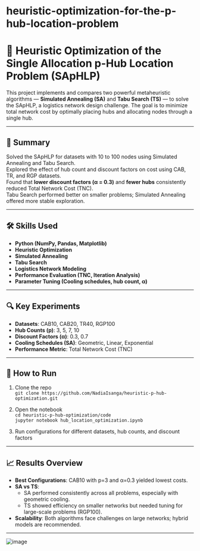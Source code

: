 # heuristic-optimization-for-the-p-hub-location-problem
# 🔄 Heuristic Optimization of the Single Allocation p-Hub Location Problem (SApHLP)

This project implements and compares two powerful metaheuristic algorithms — **Simulated Annealing (SA)** and **Tabu Search (TS)** — to solve the SApHLP, a logistics network design challenge. The goal is to minimize total network cost by optimally placing hubs and allocating nodes through a single hub.

---

## 📌 Summary

Solved the SApHLP for datasets with 10 to 100 nodes using Simulated Annealing and Tabu Search.  
Explored the effect of hub count and discount factors on cost using CAB, TR, and RGP datasets.  
Found that **lower discount factors (α = 0.3)** and **fewer hubs** consistently reduced Total Network Cost (TNC).  
Tabu Search performed better on smaller problems; Simulated Annealing offered more stable exploration.

---

## 🛠️ Skills Used

- **Python (NumPy, Pandas, Matplotlib)**
- **Heuristic Optimization**
- **Simulated Annealing**
- **Tabu Search**
- **Logistics Network Modeling**
- **Performance Evaluation (TNC, Iteration Analysis)**
- **Parameter Tuning (Cooling schedules, hub count, α)**


---

## 🔍 Key Experiments

- **Datasets**: CAB10, CAB20, TR40, RGP100  
- **Hub Counts (p)**: 3, 5, 7, 10  
- **Discount Factors (α)**: 0.3, 0.7  
- **Cooling Schedules (SA)**: Geometric, Linear, Exponential  
- **Performance Metric**: Total Network Cost (TNC)

---

## 🚀 How to Run

1. Clone the repo  
   `git clone https://github.com/NadiaIsanga/heuristic-p-hub-optimization.git`

2. Open the notebook  
   `cd heuristic-p-hub-optimization/code`  
   `jupyter notebook hub_location_optimization.ipynb`

3. Run configurations for different datasets, hub counts, and discount factors

---

## 📈 Results Overview

- **Best Configurations**: CAB10 with p=3 and α=0.3 yielded lowest costs.
- **SA vs TS**:  
  - SA performed consistently across all problems, especially with geometric cooling.  
  - TS showed efficiency on smaller networks but needed tuning for large-scale problems (RGP100).  
- **Scalability**: Both algorithms face challenges on large networks; hybrid models are recommended.

---

![image](https://github.com/user-attachments/assets/e1bfc516-f8db-415b-a1e6-615140b9db7d)






